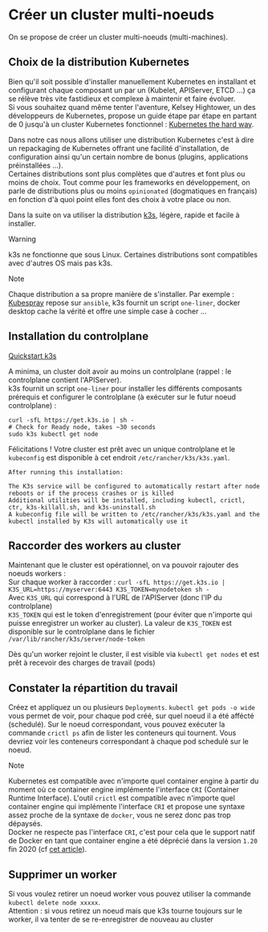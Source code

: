 # Créer un cluster multi-noeuds
  
On se propose de créer un cluster multi-noeuds (multi-machines).  

## Choix de la distribution Kubernetes  

Bien qu'il soit possible d'installer manuellement Kubernetes en installant et configurant chaque composant un par un (Kubelet, APIServer, ETCD ...) ça se rélève très vite fastidieux et complexe à maintenir et faire évoluer.  
Si vous souhaitez quand même tenter l'aventure, Kelsey Hightower, un des développeurs de Kubernetes, propose un guide étape par étape en partant de 0 jusqu'à un cluster Kubernetes fonctionnel : [Kubernetes the hard way](https://github.com/kelseyhightower/kubernetes-the-hard-way).  

Dans notre cas nous allons utiliser une distribution Kubernetes c'est à dire un repackaging de Kubernetes offrant une facilité d'installation, de configuration ainsi qu'un certain nombre de bonus (plugins, applications préinstallées ...).  
Certaines distributions sont plus complètes que d'autres et font plus ou moins de choix. Tout comme pour les frameworks en développement, on parle de distributions plus ou moins `opinionated` (dogmatiques en français) en fonction d'à quoi point elles font des choix à votre place ou non.  

Dans la suite on va utiliser la distribution [k3s](https://k3s.io/), légère, rapide et facile à installer.  

> [!WARNING]  
> k3s ne fonctionne que sous Linux. Certaines distributions sont compatibles avec d'autres OS mais pas k3s.  

> [!NOTE]  
> Chaque distribution a sa propre manière de s'installer. Par exemple : [Kubespray](https://github.com/kubernetes-sigs/kubespray) repose sur `ansible`, k3s fournit un script `one-liner`, docker desktop cache la vérité et offre une simple case à cocher ...


## Installation du controlplane  

[Quickstart k3s](https://docs.k3s.io/quick-start)

A minima, un cluster doit avoir au moins un controlplane (rappel : le controlplane contient l'APIServer).  
k3s fournit un script `one-liner` pour installer les différents composants prérequis et configurer le controlplane (à exécuter sur le futur noeud controlplane) :  

```
curl -sfL https://get.k3s.io | sh - 
# Check for Ready node, takes ~30 seconds 
sudo k3s kubectl get node 
```  

Félicitations ! Votre cluster est prêt avec un unique controlplane et le `kubeconfig` est disponible à cet endroit `/etc/rancher/k3s/k3s.yaml`.  

```
After running this installation:

The K3s service will be configured to automatically restart after node reboots or if the process crashes or is killed
Additional utilities will be installed, including kubectl, crictl, ctr, k3s-killall.sh, and k3s-uninstall.sh
A kubeconfig file will be written to /etc/rancher/k3s/k3s.yaml and the kubectl installed by K3s will automatically use it
```

## Raccorder des workers au cluster  

Maintenant que le cluster est opérationnel, on va pouvoir rajouter des noeuds workers :  
Sur chaque worker à raccorder : `curl -sfL https://get.k3s.io | K3S_URL=https://myserver:6443 K3S_TOKEN=mynodetoken sh -`  
Avec `K3S_URL` qui correspond à l'URL de l'APIServer (donc l'IP du controlplane)  
`K3S_TOKEN` qui est le token d'enregistrement (pour éviter que n'importe qui puisse enregistrer un worker au cluster). La valeur de `K3S_TOKEN` est disponible sur le controlplane dans le fichier `/var/lib/rancher/k3s/server/node-token`  

Dès qu'un worker rejoint le cluster, il est visible via `kubectl get nodes` et est prêt à recevoir des charges de travail (pods)  

## Constater la répartition du travail  

Créez et appliquez un ou plusieurs `Deployments`. `kubectl get pods -o wide` vous permet de voir, pour chaque pod créé, sur quel noeud il a été affécté (schedulé). Sur le noeud correspondant, vous pouvez exécuter la commande `crictl ps` afin de lister les conteneurs qui tournent. Vous devriez voir les conteneurs correspondant à chaque pod schedulé sur le noeud.  

> [!NOTE]  
> Kubernetes est compatible avec n'importe quel container engine à partir du moment où ce container engine implémente l'interface `CRI` (Container Runtime Interface). L'outil `crictl` est compatible avec n'importe quel container engine qui implémente l'interface `CRI` et propose une syntaxe assez proche de la syntaxe de `docker`, vous ne serez donc pas trop dépaysés.   
Docker ne respecte pas l'interface `CRI`, c'est pour cela que le support natif de Docker en tant que container engine a été déprécié dans la version `1.20` fin 2020 (cf [cet article](https://kubernetes.io/blog/2020/12/02/dont-panic-kubernetes-and-docker/)). 


## Supprimer un worker  

Si vous voulez retirer un noeud worker vous pouvez utiliser la commande `kubectl delete node xxxxx`.  
Attention : si vous retirez un noeud mais que k3s tourne toujours sur le worker, il va tenter de se re-enregistrer de nouveau au cluster

